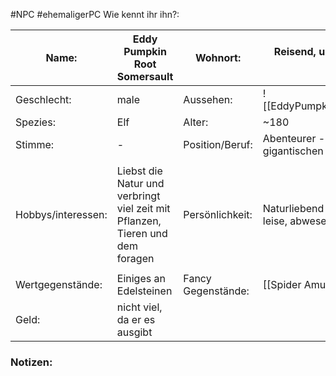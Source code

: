 #NPC #ehemaligerPC 
Wie kennt ihr ihn?: 

| Name:              | Eddy Pumpkin Root Somersault                                                  | Wohnort:           | Reisend, unterwegs zum [[Der Kalte Norden]]                               |
| ------------------ | ----------------------------------------------------------------------------- | ------------------ | ------------------------------------------------------------------------- |
| Geschlecht:        | male                                                                          | Aussehen:          | ![[EddyPumpkinRootRomersault.png\|200]]                                   |
| Spezies:           | Elf                                                                           | Alter:             | ~180                                                                      |
| Stimme:            | -                                                                             | Position/Beruf:    | Abenteurer - auf der Suche nach einer gigantischen goldenen Amsel, Druide |
|                    |                                                                               |                    |                                                                           |
| Hobbys/interessen: | Liebst die Natur und verbringt viel zeit mit Pflanzen, Tieren und dem foragen | Persönlichkeit:    | Naturliebend und friedlich, freundlich, leise, abwesend                   |
|                    |                                                                               |                    |                                                                           |
| Wertgegenstände:   | Einiges an Edelsteinen                                                        | Fancy Gegenstände: | [[Spider Amulet]], [[Blütenring]]                                         |
| Geld:              | nicht viel, da er es ausgibt                                                  |                    |                                                                           |
### Notizen:
